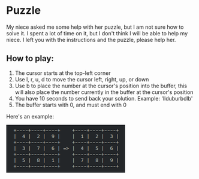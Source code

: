 # Puzzle
My niece asked me some help with her puzzle, but I am not sure how to solve it.
I spent a lot of time on it, but I don't think I will be able to help my niece.
I left you with the instructions and the puzzle, please help her.

## How to play:
1. The cursor starts at the top-left corner
2. Use l, r, u, d to move the cursor left, right, up, or down
3. Use b to place the number at the cursor's position into the buffer, this will also place the number currently in the buffer at the cursor's position
4. You have 10 seconds to send back your solution. Example: 'llduburbdlb'
5. The buffer starts with 0, and must end with 0

Here's an example:

![alt text](https://github.com/Oraxiage/CSCBE-2024-Puzzle/blob/main/example.png?raw=true)
